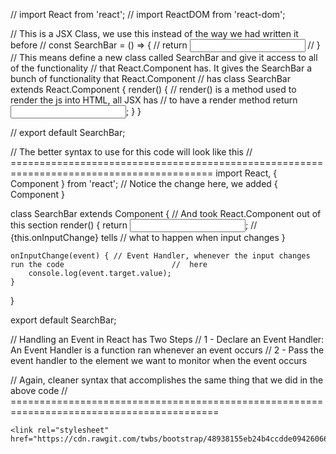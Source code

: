 // import React from 'react';
// import ReactDOM from 'react-dom';

// This is a JSX Class, we use this instead of the way we had written it before
// const SearchBar = () => {
// 	return <Input />
// }
// This means define a new class called SearchBar and give it access to all of the functionality
// that React.Component has.  It gives the SearchBar a bunch of functionality that React.Component
// has
class SearchBar extends React.Component {
	render() {	// render() is a method used to render the js into HTML, all JSX has 			 //	to have a render method
 	return <input />;
	}
}

// export default SearchBar;

// The better syntax to use for this code will look like this
// =========================================================================================
import React, { Component } from 'react'; // Notice the change here, we added { Component }

class SearchBar extends Component { // And took React.Component out of this section
 	render() {
 		return <input onChange={this.onInputChange} />; // {this.onInputChange} tells 													// what to happen when input changes
 	}

	onInputChange(event) { // Event Handler, whenever the input changes run the code 						//	here
 		console.log(event.target.value);
 	}
 }

export default SearchBar;

// Handling an Event in React has Two Steps
// 1 - Declare an Event Handler: An Event Handler is a function ran whenever an event occurs
// 2 - Pass the event handler to the element we want to monitor when the event occurs

// Again, cleaner syntax that accomplishes the same thing that we did in the above code
// ==========================================================================================

    <link rel="stylesheet" href="https://cdn.rawgit.com/twbs/bootstrap/48938155eb24b4ccdde09426066869504c6dab3c/dist/css/bootstrap.min.css">